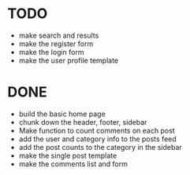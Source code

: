TODO
====
* make search and results
* make the register form
* make the login form
* make the user profile template


DONE
====
* build the basic home page
* chunk down the header, footer, sidebar
* Make function to count comments on each post
* add the user and category info to the posts feed
* add the post counts to the category in the sidebar 
* make the single post template
* make the comments list and form